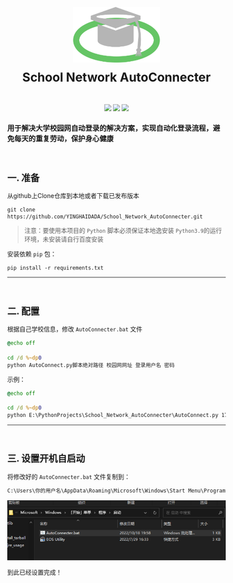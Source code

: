 <p align="center">
  <img width="200" src="doc/img/logo.png" alt="logo">
  <h1 align="center" style="margin: 0 auto 0 auto;">School Network AutoConnecter</h1>
</p>
<br>
<p align="center">
  <img src="https://img.shields.io/github/contributors/yinghaidada/School_Network_AutoConnecter?color=0088f&style=for-the-badge&logo=github">
  <img src="https://img.shields.io/github/issues/yinghaidada/School_Network_AutoConnecter?color=4682f2&style=for-the-badge&logo=github">
  <img src="https://img.shields.io/github/stars/yinghaidada/School_Network_AutoConnecter?color=f7bb05&style=for-the-badge&logo=github">
<p>

### 用于解决大学校园网自动登录的解决方案，实现自动化登录流程，避免每天的重复劳动，保护身心健康

<br>

## 一. 准备
从github上Clone仓库到本地或者下载已发布版本
```Power shell
git clone https://github.com/YINGHAIDADA/School_Network_AutoConnecter.git
```
> 注意：要使用本项目的 `Python` 脚本必须保证本地逸安装 `Python3.9`的运行环境，未安装请自行百度安装

安装依赖 `pip` 包：
```Power shell
pip install -r requirements.txt
```
---
<br>

## 二. 配置

根据自己学校信息，修改 `AutoConnecter.bat` 文件
```bat
@echo off

cd /d %~dp0
python AutoConnect.py脚本绝对路径 校园网网址 登录用户名 密码
```
示例：
```bat
@echo off

cd /d %~dp0
python E:\PythonProjects\School_Network_AutoConnecter\AutoConnect.py 172.16.253.3 E204561 mima123456
```
---
<br>

## 三. 设置开机自启动

将修改好的 `AutoConnecter.bat` 文件复制到：
```cmd
C:\Users\你的用户名\AppData\Roaming\Microsoft\Windows\Start Menu\Programs\Startup
``` 
![启动文件夹](doc/img/1.png)

到此已经设置完成！
